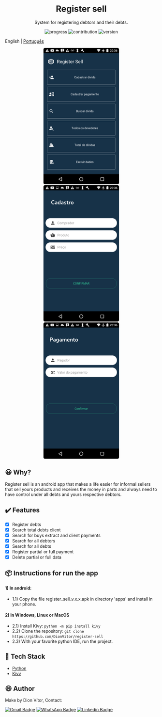 <h1 style="text-align: center"> Register sell </h1>
<p style="text-align: center"> System for registering debtors and their debts. </p>

<p style="text-align: center">
  <a>
    <img src="https://img.shields.io/badge/progress-80%25-brightgreen.svg" alt="progress">
  </a>
  <a>
    <img src="https://img.shields.io/badge/contribuition-welcome-brightgreen.svg" alt="contribution">
  </a>
  <a>
    <img src="https://img.shields.io/badge/version-2.0-brightgreen.svg" alt="version">
  </a>
</p>

English | [Português](https://github.com/DionVitor/register-sell/blob/master/README-pt_BR.md)

<p style="text-align: center">
  <kbd>
    <img width="250" style="border-radius: 5px" height="450" src="imgs_md/menu.png" alt="Menu">
  </kbd>

  <kbd>
    <img width="250" style="border-radius: 5px" height="450" src="imgs_md/register.png" alt="Register sell">
  </kbd>

  <kbd>
    <img width="250" style="border-radius: 5px" height="450" src="imgs_md/payment.png" alt="Payment">
  </kbd>
</p>

## :smiley: Why?

Register sell is an android app that makes a life easier for informal sellers that sell yours products
and receives the money in parts and always need to have control under all debts and yours respective debtors.

## :heavy_check_mark: Features

- [x] Register debts
- [x] Search total debts client
- [x] Search for buys extract and client payments
- [x] Search for all debtors
- [x] Search for all debts
- [x] Register partial or full payment
- [x] Delete partial or full data

## :package: Instructions for run the app

#### 1) In android:
- 1.1) Copy the file register_sell_v.x.x.apk in directory 'apps' and install in your phone.

#### 2) In Windows, Linux or MacOS
- 2.1) Install Kivy: `python -m pip install kivy`
- 2.2) Clone the repository: `git clone https://github.com/DionVitor/register-sell`
- 2.3) With your favorite python IDE, run the project.

## :hammer: Tech Stack

- [Python](https://www.python.org/)
- [Kivy](https://kivy.org/)


## :smile: Author

Make by Dion Vítor, Contact:

[![Gmail Badge](https://img.shields.io/badge/-dionvictor11@gmail.com-c14438?style=flat-square&logo=Gmail&logoColor=white&link=mailto:dionvictor11@gmail.com)](mailto:dionvictor11@gmail.com)
[![WhatsApp Badge](https://img.shields.io/badge/-WhatsApp-green?style=flat-square&logo=WhatsApp&logoColor=white&link=https://api.whatsapp.com/send?phone=5561998822233)](https://api.whatsapp.com/send?phone=5561998822233)
[![Linkedin Badge](https://img.shields.io/badge/-Dion%20V%C3%ADtor-blue?style=flat-square&logo=Linkedin&logoColor=white&link=https://www.linkedin.com/in/dion-v%C3%ADtor-a519631aa/)](https://www.linkedin.com/in/dion-v%C3%ADtor-a519631aa/)

